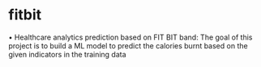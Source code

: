 # fitbit

•	Healthcare analytics prediction based on FIT BIT band: 
The goal of this project is to build a ML model to predict the calories burnt based on the given indicators in the training data

